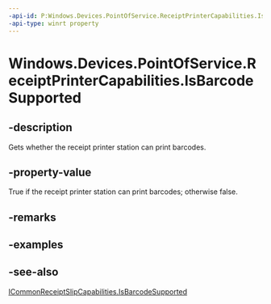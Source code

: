 ----api-id: P:Windows.Devices.PointOfService.ReceiptPrinterCapabilities.IsBarcodeSupported
-api-type: winrt property
---<!-- Property syntaxpublic bool IsBarcodeSupported { get; }--># Windows.Devices.PointOfService.ReceiptPrinterCapabilities.IsBarcodeSupported## -descriptionGets whether the receipt printer station can print barcodes.## -property-valueTrue if the receipt printer station can print barcodes; otherwise false.## -remarks## -examples## -see-also[ICommonReceiptSlipCapabilities.IsBarcodeSupported](icommonreceiptslipcapabilities_isbarcodesupported.md)
